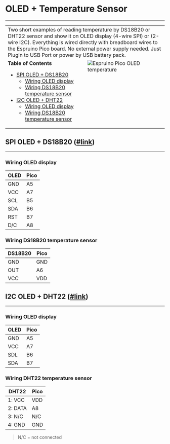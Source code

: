 # OLED + Temperature Sensor
---------------------------
<table>
  <tr>
    <td colspan="2">
Two short examples of reading temperature by DS18B20 or DHT22 sensor and show it on OLED display (4-wire SPI) or (2-wire I2C).
Everything is wired directly with breadboard wires to the Espruino Pico board. No external power supply needed.
Just Plugin to USB Port or power by USB battery pack.
    </td>
  </tr>
  <tr style="vertical-align: top;">
    <td width="50%">
      <strong>Table of Contents</strong>
      <ul>
        <li><a href="#spi-oled--ds18b20-link">SPI OLED + DS18B20</a>
          <ul>
            <li><a href="#wiring-oled-display">Wiring OLED display</a></li>
            <li><a href="#wiring-ds18b20-temperature-sensor">Wiring DS18B20 temperature sensor</a></li>
          </ul>
        </li>
        <li><a href="#i2c-oled--dht22-link">I2C OLED + DHT22</a>
          <ul>
            <li><a href="#wiring-oled-display-1">Wiring OLED display</a></li>
            <li><a href="#wiring-dht22-temperature-sensor">Wiring DS18B20 temperature sensor</a></li>
          </ul>
        </li>
      </ul>
    </td>
    <td>
      <img src="https://lh3.googleusercontent.com/5kzBBdqbfAH_kP5pFFmHzpx-b7Ce-YlZUQrmy_RlCZc=w983-h737-no" alt="Espruino Pico OLED temperature" />
    </td>
  </tr>
</table>

## SPI OLED + DS18B20 ([#link](OLED-SPI-TempDS18B20-MuMaLab.js))
----------------------------------------------------------------
### Wiring OLED display
| OLED | Pico | 
| ---- |------|
| GND  | A5   |
| VCC  | A7   |
| SCL  | B5   |
| SDA  | B6   |
| RST  | B7   |
| D/C  | A8   |

### Wiring DS18B20 temperature sensor
| DS18B20 | Pico | 
| ------- |------|
| GND     | GND  |
| OUT     | A6   |
| VCC     | VDD  |

## I2C OLED + DHT22 ([#link](OLED-I2C-TempDHT22-MuMaLab.js))
------------------------------------------------------------
### Wiring OLED display
| OLED | Pico | 
| ---- |------|
| GND  | A5   |
| VCC  | A7   |
| SDL  | B6   |
| SDA  | B7   |
 
### Wiring DHT22 temperature sensor
| DHT22   | Pico | 
| ------- |------|
| 1: VCC  | VDD  |
| 2: DATA | A8   |
| 3: N/C  | N/C  |
| 4: GND  | GND  |
> N/C = not connected
